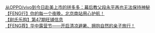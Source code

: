   
[从OPPO/vivo到今日赴美上市的拼多多：幕后教父段永平再也无法保持神秘](http://www.dianyue.me/archives/304/rd7h48vbtertwr70/)  
[【FENG行】你的每一个夜晚，北京南站用心护航！](http://www.dianyue.me/archives/509/rk7ph2bpq1lgev94/)  
[【尉氏乐购】第47期旺铺信息](http://www.dianyue.me/archives/249/rljbg3hj4jzyr7zs/)  
[【FENG荐】华中露营节——开启清凉避暑、拥抱自然的亲子旅行！](http://www.dianyue.me/archives/509/hr46pa7pdmdftltr/)